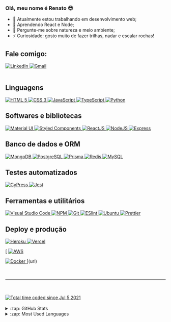 ### Olá, meu nome é Renato 😎

- 🔭 Atualmente estou trabalhando em desenvolvimento web;
- 🌱 Aprendendo React e Node;
- 💬 Pergunte-me sobre natureza e meio ambiente;
- ⚡ Curiosidade: gosto muito de fazer trilhas, nadar e escalar rochas!



## Fale comigo:
<div align="left">
  <a href="https://www.linkedin.com/in/renato-salgado-dias">
    <img src="https://img.shields.io/badge/LinkedIn-0077B5?style=for-the-badge&logo=linkedin&logoColor=white" title="LinkedIn" />
  </a>
  
   <a href="mailto:renaato.salgado@gmail.com">
    <img src="https://img.shields.io/badge/Gmail-D14836?style=for-the-badge&logo=gmail&logoColor=white" title="Gmail" />
  </a>
</div>

<br />

## Linguagens

<div align="start" style="margin: auto" >
  
  <a href="https://www.linkedin.com/in/renato-salgado-dias/">
    <img src="https://img.shields.io/badge/HTML5-E34F26?style=for-the-badge&logo=html5&logoColor=white" title="HTML 5" />
  </a>
 
  <a href="https://www.linkedin.com/in/renato-salgado-dias/">
    <img src="https://img.shields.io/badge/CSS3-1572B6?style=for-the-badge&logo=css3&logoColor=white" title="CSS 3" />
  </a>
  
  <a href="https://www.linkedin.com/in/renato-salgado-dias/">
    <img src="https://img.shields.io/badge/JavaScript-323330?style=for-the-badge&logo=javascript&logoColor=F7DF1E" title="JavaScript" />
  </a>
  
  <a href="https://www.linkedin.com/in/renato-salgado-dias/">
    <img src="https://img.shields.io/badge/TypeScript-007ACC?style=for-the-badge&logo=typescript&logoColor=white" title="TypeScript" />
  </a>
  
  <a href="https://www.linkedin.com/in/renato-salgado-dias/">
    <img src="https://img.shields.io/badge/Python-033dfc?style=for-the-badge&logo=python&logoColor=white" title="Python" />
  </a>
  
</div>

## Softwares e bibliotecas

<div align="start" style="margin: auto" >
  
  <a href="https://www.linkedin.com/in/renato-salgado-dias/">
    <img src="https://img.shields.io/badge/Material%20UI-007FFF?style=for-the-badge&logo=mui&logoColor=white" title="Material UI" />
  </a>
  
  <a href="https://www.linkedin.com/in/renato-salgado-dias/">
    <img src="https://img.shields.io/badge/styled--components-DB7093?style=for-the-badge&logo=styled-components&logoColor=white" title="Styled Components" />
  </a> 
  
  <a href="https://www.linkedin.com/in/renato-salgado-dias/">
    <img src="https://img.shields.io/badge/React-20232A?style=for-the-badge&logo=react&logoColor=61DAFB" title="ReactJS" />
  </a>  
 
  <a href="https://www.linkedin.com/in/renato-salgado-dias/">
    <img src="https://img.shields.io/badge/Node.js-339933?style=for-the-badge&logo=nodedotjs&logoColor=white" title="NodeJS" />
  </a>
  
  <a href="https://www.linkedin.com/in/renato-salgado-dias/" target="_blank">
    <img src="https://img.shields.io/badge/Express.js-000000?style=for-the-badge&logo=express&logoColor=white" title="Express" />
  </a>  
  
</div>

## Banco de dados e ORM

<div align="start" style="margin: auto" >
  
  <a href="https://www.linkedin.com/in/renato-salgado-dias/">
    <img src="https://img.shields.io/badge/MongoDB-4EA94B?style=for-the-badge&logo=mongodb&logoColor=white" title="MongoDB" />
  </a>
  
  <a href="https://www.linkedin.com/in/renato-salgado-dias/">
    <img src="https://img.shields.io/badge/PostgreSQL-316192?style=for-the-badge&logo=postgresql&logoColor=white" title="PostgreSQL" />
  </a>
  
  <a href="https://www.linkedin.com/in/renato-salgado-dias/" target="_blank">
    <img src="https://img.shields.io/badge/Prisma-3982CE?style=for-the-badge&logo=Prisma&logoColor=white" title="Prisma" />
  </a>
  
  <a href="https://www.linkedin.com/in/renato-salgado-dias/" target="_blank">
    <img src="https://img.shields.io/badge/Redis-C21325?style=for-the-badge&logo=redis&logoColor=white" title="Redis" />
  </a>
  
  <a href="https://www.linkedin.com/in/renato-salgado-dias/" target="_blank">
    <img src="https://img.shields.io/badge/MySQL-C21325?style=for-the-badge&logo=redis&logoColor=white" title="MySQL" />
  </a>
  
</div>
  
## Testes automatizados

<div align="start" style="margin: auto" >
  
  <a href="https://www.linkedin.com/in/renato-salgado-dias/">
    <img src="https://img.shields.io/badge/Cypress-17202C?style=for-the-badge&logo=cypress&logoColor=white" title="CyPress" />
  </a>
  
  <a href="https://www.linkedin.com/in/renato-salgado-dias/">
    <img src="https://img.shields.io/badge/Jest-C21325?style=for-the-badge&logo=jest&logoColor=white" title="Jest" />
  </a> 
  
</div>
  
## Ferramentas e utilitários

<div align="start" style="margin: auto" >
  
  <a href="https://www.linkedin.com/in/renato-salgado-dias/">
    <img src="https://img.shields.io/badge/Visual_Studio_Code-0078D4?style=for-the-badge&logo=visual%20studio%20code&logoColor=white" title="Visual Studio Code" />
  </a>
  
  <a href="https://www.linkedin.com/in/renato-salgado-dias/">
    <img src="https://img.shields.io/badge/npm-CB3837?style=for-the-badge&logo=npm&logoColor=white" title="NPM" />
  </a> 
  
  <a href="https://www.linkedin.com/in/renato-salgado-dias/">
    <img src="https://img.shields.io/badge/Git-F05032?style=for-the-badge&logo=git&logoColor=white" title="Git" />
  </a>
  
  <a href="https://www.linkedin.com/in/renato-salgado-dias/">
    <img src="https://img.shields.io/badge/eslint-3A33D1?style=for-the-badge&logo=eslint&logoColor=white" title="ESlint" />
  </a>   
 
  <a href="https://www.linkedin.com/in/renato-salgado-dias/">
    <img src="https://img.shields.io/badge/Ubuntu-E95420?style=for-the-badge&logo=ubuntu&logoColor=white" title="Ubuntu" />
  </a>  
  
  <a href="https://www.linkedin.com/in/renato-salgado-dias/">
    <img src="https://img.shields.io/badge/Prettier-b50ddb?style=for-the-badge&logo=prettier&logoColor=white" title="Prettier" />
  </a> 
  
</div>

## Deploy e produção

<div align="start" style="margin: auto" >
  
  <a href="https://www.linkedin.com/in/renato-salgado-dias/">
    <img src="https://img.shields.io/badge/Heroku-430098?style=for-the-badge&logo=heroku&logoColor=white" title="Heroku" />
  </a> 
  
  <a href="https://www.linkedin.com/in/renato-salgado-dias/">
    <img src="https://img.shields.io/badge/Vercel-000000?style=for-the-badge&logo=vercel&logoColor=white" title="Vercel" />
  </a> 
  
[  <a href="https://www.linkedin.com/in/renato-salgado-dias/">
    <img src="https://img.shields.io/badge/AWS-000000?style=for-the-badge&logo=aws&logoColor=white" title="AWS" />
  </a> 
  
   <a href="https://www.linkedin.com/in/renato-salgado-dias/">
    <img src="https://img.shields.io/badge/Docker-290ddb?style=for-the-badge&logo=docker&logoColor=white" title="Docker" />
  </a> ](url)
  
</div>

<br />
<br />

---

<br />
<br />

<div align="left"> 
  <a href="https://wakatime.com/@63dcc3e1-f21a-4e36-9222-c69edbfe6cb1">
    <img src="https://wakatime.com/badge/user/63dcc3e1-f21a-4e36-9222-c69edbfe6cb1.svg?style=for-the-badge" title="Total time coded since Jul 5 2021" />
  </a>
</div>

<br />

<details>
  <summary>:zap: GitHub Stats</summary>

  <img align="left" alt="Renato's GitHub Stats" src="https://github-readme-stats.vercel.app/api?username=renaatosalgado&show_icons=true&hide_border=true" />

</details>

<details>
  <summary>:zap: Most Used Languages</summary>

<img align="left" alt="Renato's GitHub Top Languages" src="https://github-readme-stats.vercel.app/api/top-langs/?username=renaatosalgado" />

</details>

